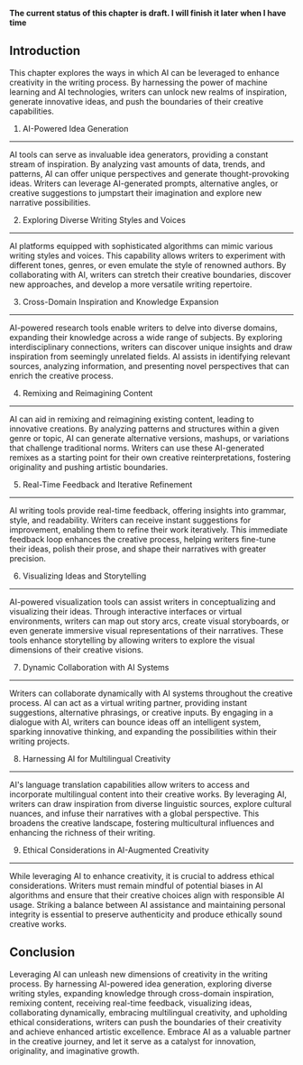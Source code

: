 **The current status of this chapter is draft. I will finish it later when I have time**

Introduction
------------

This chapter explores the ways in which AI can be leveraged to enhance creativity in the writing process. By harnessing the power of machine learning and AI technologies, writers can unlock new realms of inspiration, generate innovative ideas, and push the boundaries of their creative capabilities.

1. AI-Powered Idea Generation
-----------------------------

AI tools can serve as invaluable idea generators, providing a constant stream of inspiration. By analyzing vast amounts of data, trends, and patterns, AI can offer unique perspectives and generate thought-provoking ideas. Writers can leverage AI-generated prompts, alternative angles, or creative suggestions to jumpstart their imagination and explore new narrative possibilities.

2. Exploring Diverse Writing Styles and Voices
----------------------------------------------

AI platforms equipped with sophisticated algorithms can mimic various writing styles and voices. This capability allows writers to experiment with different tones, genres, or even emulate the style of renowned authors. By collaborating with AI, writers can stretch their creative boundaries, discover new approaches, and develop a more versatile writing repertoire.

3. Cross-Domain Inspiration and Knowledge Expansion
---------------------------------------------------

AI-powered research tools enable writers to delve into diverse domains, expanding their knowledge across a wide range of subjects. By exploring interdisciplinary connections, writers can discover unique insights and draw inspiration from seemingly unrelated fields. AI assists in identifying relevant sources, analyzing information, and presenting novel perspectives that can enrich the creative process.

4. Remixing and Reimagining Content
-----------------------------------

AI can aid in remixing and reimagining existing content, leading to innovative creations. By analyzing patterns and structures within a given genre or topic, AI can generate alternative versions, mashups, or variations that challenge traditional norms. Writers can use these AI-generated remixes as a starting point for their own creative reinterpretations, fostering originality and pushing artistic boundaries.

5. Real-Time Feedback and Iterative Refinement
----------------------------------------------

AI writing tools provide real-time feedback, offering insights into grammar, style, and readability. Writers can receive instant suggestions for improvement, enabling them to refine their work iteratively. This immediate feedback loop enhances the creative process, helping writers fine-tune their ideas, polish their prose, and shape their narratives with greater precision.

6. Visualizing Ideas and Storytelling
-------------------------------------

AI-powered visualization tools can assist writers in conceptualizing and visualizing their ideas. Through interactive interfaces or virtual environments, writers can map out story arcs, create visual storyboards, or even generate immersive visual representations of their narratives. These tools enhance storytelling by allowing writers to explore the visual dimensions of their creative visions.

7. Dynamic Collaboration with AI Systems
----------------------------------------

Writers can collaborate dynamically with AI systems throughout the creative process. AI can act as a virtual writing partner, providing instant suggestions, alternative phrasings, or creative inputs. By engaging in a dialogue with AI, writers can bounce ideas off an intelligent system, sparking innovative thinking, and expanding the possibilities within their writing projects.

8. Harnessing AI for Multilingual Creativity
--------------------------------------------

AI's language translation capabilities allow writers to access and incorporate multilingual content into their creative works. By leveraging AI, writers can draw inspiration from diverse linguistic sources, explore cultural nuances, and infuse their narratives with a global perspective. This broadens the creative landscape, fostering multicultural influences and enhancing the richness of their writing.

9. Ethical Considerations in AI-Augmented Creativity
----------------------------------------------------

While leveraging AI to enhance creativity, it is crucial to address ethical considerations. Writers must remain mindful of potential biases in AI algorithms and ensure that their creative choices align with responsible AI usage. Striking a balance between AI assistance and maintaining personal integrity is essential to preserve authenticity and produce ethically sound creative works.

Conclusion
----------

Leveraging AI can unleash new dimensions of creativity in the writing process. By harnessing AI-powered idea generation, exploring diverse writing styles, expanding knowledge through cross-domain inspiration, remixing content, receiving real-time feedback, visualizing ideas, collaborating dynamically, embracing multilingual creativity, and upholding ethical considerations, writers can push the boundaries of their creativity and achieve enhanced artistic excellence. Embrace AI as a valuable partner in the creative journey, and let it serve as a catalyst for innovation, originality, and imaginative growth.
